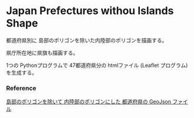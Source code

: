 Japan Prefectures withou lslands Shape
===============

都道府県別に
島部のポリゴンを除いた内陸部のポリゴンを描画する。

県庁所在地に県旗も描画する。

1つの Pythonプログラムで
47都道府県分の htmlファイル (Leaflet プログラム)を生成する。

### Reference

[島部のポリゴンを除いて 内陸部のポリゴンにした 都道府県の GeoJson ファイル](https://github.com/ohwada/World_Countries/tree/main/geojson/japan_prefectures_without_islands)


